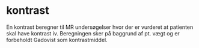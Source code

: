 # kontrast
En kontrast beregner til MR undersøgelser hvor der er vurderet at patienten skal have kontrast iv. 
Beregningen sker på baggrund af pt. vægt og er forbeholdt Gadovist som kontrastmiddel.
